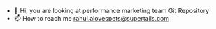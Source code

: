 - 👋 Hi, you are looking at performance marketing team Git Repository
- 📫 How to reach me rahul.alovespets@supertails.com
